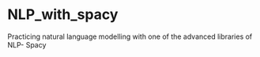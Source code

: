 # NLP_with_spacy
Practicing natural language modelling with one of the advanced libraries of NLP- Spacy
